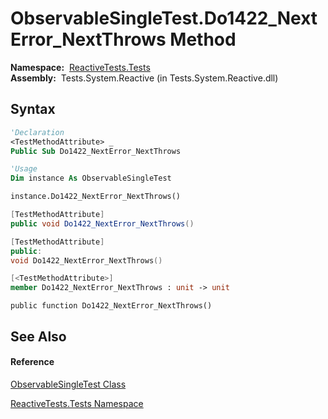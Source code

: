 # ObservableSingleTest.Do1422\_NextError\_NextThrows Method

**Namespace:**  [ReactiveTests.Tests](ReactiveTests.Tests\ReactiveTests.Tests.md)  
**Assembly:**  Tests.System.Reactive (in Tests.System.Reactive.dll)

## Syntax

```vb
'Declaration
<TestMethodAttribute> _
Public Sub Do1422_NextError_NextThrows
```

```vb
'Usage
Dim instance As ObservableSingleTest

instance.Do1422_NextError_NextThrows()
```

```csharp
[TestMethodAttribute]
public void Do1422_NextError_NextThrows()
```

```c++
[TestMethodAttribute]
public:
void Do1422_NextError_NextThrows()
```

```fsharp
[<TestMethodAttribute>]
member Do1422_NextError_NextThrows : unit -> unit 
```

```jscript
public function Do1422_NextError_NextThrows()
```

## See Also

#### Reference

[ObservableSingleTest Class](ObservableSingleTest\ObservableSingleTest.md)

[ReactiveTests.Tests Namespace](ReactiveTests.Tests\ReactiveTests.Tests.md)




